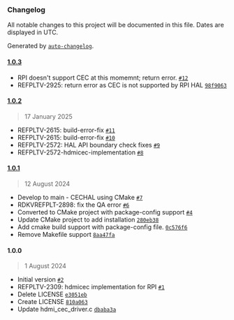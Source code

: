 ### Changelog

All notable changes to this project will be documented in this file. Dates are displayed in UTC.

Generated by [`auto-changelog`](https://github.com/CookPete/auto-changelog).

#### [1.0.3](https://github.com/rdkcentral/rdkvhal-hdmicec-raspberrypi4/compare/1.0.2...1.0.3)

- RPI doesn't support CEC at this momemnt; return error. [`#12`](https://github.com/rdkcentral/rdkvhal-hdmicec-raspberrypi4/pull/12)
- REFPLTV-2925: return error as CEC is not supported by RPI HAL [`98f9063`](https://github.com/rdkcentral/rdkvhal-hdmicec-raspberrypi4/commit/98f906305fbbe6c8f92dcb524c8be94320791eb3)

#### [1.0.2](https://github.com/rdkcentral/rdkvhal-hdmicec-raspberrypi4/compare/1.0.1...1.0.2)

> 17 January 2025

- REFPLTV-2615: build-error-fix [`#11`](https://github.com/rdkcentral/rdkvhal-hdmicec-raspberrypi4/pull/11)
- REFPLTV-2615: build-error-fix [`#10`](https://github.com/rdkcentral/rdkvhal-hdmicec-raspberrypi4/pull/10)
- REFPLTV-2572: HAL API boundary check fixes [`#9`](https://github.com/rdkcentral/rdkvhal-hdmicec-raspberrypi4/pull/9)
- REFPLTV-2572-hdmicec-implementation [`#8`](https://github.com/rdkcentral/rdkvhal-hdmicec-raspberrypi4/pull/8)

#### [1.0.1](https://github.com/rdkcentral/rdkvhal-hdmicec-raspberrypi4/compare/1.0.0...1.0.1)

> 12 August 2024

- Develop to main - CECHAL using CMake [`#7`](https://github.com/rdkcentral/rdkvhal-hdmicec-raspberrypi4/pull/7)
- RDKVREFPLT-2898: fix the QA error [`#6`](https://github.com/rdkcentral/rdkvhal-hdmicec-raspberrypi4/pull/6)
- Converted to CMake project with package-config support [`#4`](https://github.com/rdkcentral/rdkvhal-hdmicec-raspberrypi4/pull/4)
- Update CMake project to add installation [`280eb38`](https://github.com/rdkcentral/rdkvhal-hdmicec-raspberrypi4/commit/280eb38b5694312388f056d19ba8057c5a5912f2)
- Add cmake build support with package-config file. [`0c576f6`](https://github.com/rdkcentral/rdkvhal-hdmicec-raspberrypi4/commit/0c576f6e80933b9ebaecdc11789e6ff60a1bc14c)
- Remove Makefile support [`8aa47fa`](https://github.com/rdkcentral/rdkvhal-hdmicec-raspberrypi4/commit/8aa47fa440eec515165fb5f5b33710e4f7ef8aa0)

#### 1.0.0

> 1 August 2024

- Initial version [`#2`](https://github.com/rdkcentral/rdkvhal-hdmicec-raspberrypi4/pull/2)
- REFPLTV-2309: hdmicec implementation for RPI [`#1`](https://github.com/rdkcentral/rdkvhal-hdmicec-raspberrypi4/pull/1)
- Delete LICENSE [`e3051eb`](https://github.com/rdkcentral/rdkvhal-hdmicec-raspberrypi4/commit/e3051ebe58f4b14e2045de17cceb58c2dbe7aebb)
- Create LICENSE [`810a063`](https://github.com/rdkcentral/rdkvhal-hdmicec-raspberrypi4/commit/810a0635d26d827e6aa11333b29fe57eb0d94f49)
- Update hdmi_cec_driver.c [`dbaba3a`](https://github.com/rdkcentral/rdkvhal-hdmicec-raspberrypi4/commit/dbaba3a51007656c996401a3665fb60e8f309e61)
